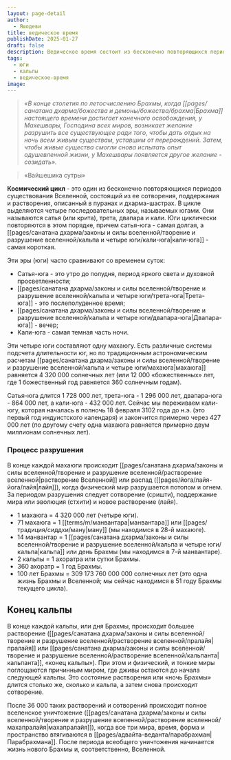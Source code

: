 ```yaml
---
layout: page-detail
author:
  - Яшодеви
title: ведическое время
publishDate: 2025-01-27
draft: false
description: Ведическое время состоит из бесконечно повторяющихся периодов существования Вселенной, состоящий из ее сотворения, поддержания и растворения, описанный в пуранах и дхарма-шастрах. В цикле выделяются четыре последовательных эры, называемых югами. Они называются сатья (или крита), трета, двапара и кали. Юги циклически повторяются в этом порядке, причем сатья-юга - самая долгая, а кали-юга - самая короткая.
tags:
  - юги
  - кальпы
  - ведическое-время
image:
---
```

>*«В конце столетия по летосчислению Брахмы, когда [[pages/санатана дхарма/божества и демоны/божества/брахма|Брахма]] настоящего времени достигает конечного освобождения, у Махешвары, Господина всех миров, возникает желание разрушить все существующее ради того, чтобы дать отдых на ночь всем живым существам, уставшим от перерождений. Затем, чтобы живые существа смогли снова испытать опыт одушевленной жизни, у Махешвары появляется другое желание - созидать».*

>«Вайшешика сутры»

**Космический цикл** - это один из бесконечно повторяющихся периодов существования Вселенной, состоящий из ее сотворения, поддержания и растворения, описанный в пуранах и дхарма-шастрах. В цикле выделяются четыре последовательных эры, называемых югами. Они называются сатья (или крита), трета, двапара и кали. Юги циклически повторяются в этом порядке, причем сатья-юга - самая долгая, а [[pages/санатана дхарма/законы и силы вселенной/творение и разрушение вселенной/кальпа и четыре юги/кали-юга|кали-юга]] - самая короткая.

Эти эры (юги) часто сравнивают со временем суток:

- Сатья-юга - это утро до полудня, период яркого света и духовной просветленности;
- [[pages/санатана дхарма/законы и силы вселенной/творение и разрушение вселенной/кальпа и четыре юги/трета-юга|Трета-юга]] - это послеполуденное время;
- [[pages/санатана дхарма/законы и силы вселенной/творение и разрушение вселенной/кальпа и четыре юги/двапара-юга|Двапара-юга]] - вечер;
- Кали-юга - самая темная часть ночи.

Эти четыре юги составляют одну махаюгу. Есть различные системы подсчета длительности юг, но по традиционным астрономическим расчетам [[pages/санатана дхарма/законы и силы вселенной/творение и разрушение вселенной/кальпа и четыре юги/махаюга|махаюга]] равняется 4 320 000 солнечных лет (или 12 000 «божественных» лет, где 1 божественный год равняется 360 солнечным годам).

Сатья-юга длится 1 728 000 лет, трета-юга - 1 296 000 лет, двапара-юга - 864 000 лет, а кали-юга - 432 000 лет. Сейчас мы переживаем кали-югу, которая началась в полночь 18 февраля 3102 года до н.э. (это первый год индуистского календаря) и закончится примерно через 427 000 лет (по другому счету одна махаюга равняется примерно двум миллионам солнечных лет).

### Процесс разрушения

В конце каждой махаюги происходит [[pages/санатана дхарма/законы и силы вселенной/творение и разрушение вселенной/растворение вселенной|растворение Вселенной]] или распад ([[pages/йога/лайя-йога/лайя|лайя]]), когда физический мир разрушается потопом и огнем. За периодом разрушения следует сотворение (сришти), поддержание мира или эволюция (стхити) и новое растворение (лайя).

- 1 махаюга = 4 320 000 лет (четыре юги).  
- 71 махаюга = 1 [[terms/m/манвантара|манвантара]] или [[pages/традиция/сиддхи/ману|ману]] (мы находимся в 28-й махаюге).  
- 14 манвантар = 1 [[pages/санатана дхарма/законы и силы вселенной/творение и разрушение вселенной/кальпа и четыре юги/кальпа|кальпа]] или день Брахмы (мы находимся в 7-й манвантаре).  
- 2 кальпы = 1 ахоратра или сутки Брахмы.  
- 360 ахоратр = 1 год Брахмы.  
- 100 лет Брахмы = 309 173 760 000 000 солнечных лет (это одна жизнь Брахмы и Вселенной; мы сейчас находимся в 51 году Брахмы текущего цикла).

## Конец кальпы

В конце каждой кальпы, или дня Брахмы, происходит большее растворение ([[pages/санатана дхарма/законы и силы вселенной/творение и разрушение вселенной/растворение вселенной/пралайя|пралайя]] или [[pages/санатана дхарма/законы и силы вселенной/творение и разрушение вселенной/растворение вселенной/кальпанта|кальпанта]], «конец кальпы»). При этом и физический, и тонкие миры поглощаются причинным миром, где дживы остаются до начала следующей кальпы. Это состояние растворения или «ночь Брахмы» длится столько же, сколько и кальпа, а затем снова происходит сотворение.

После 36 000 таких растворений и сотворений происходит полное вселенское уничтожение ([[pages/санатана дхарма/законы и силы вселенной/творение и разрушение вселенной/растворение вселенной/махапралайя|махапралайя]]), когда все три мира, время, форма и пространство втягиваются в [[pages/адвайта-веданта/парабрахман|Парабрахмана]].
После периода всеобщего уничтожения начинается жизнь нового Брахмы и, соответственно, Вселенной.